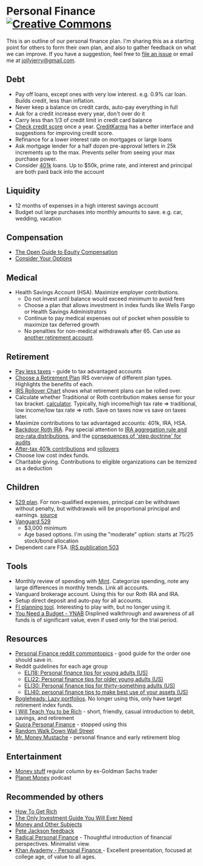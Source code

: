 # Personal Finance [![Creative Commons](http://i.creativecommons.org/l/by/4.0/88x31.png)](http://creativecommons.org/licenses/by/4.0/deed.en_US)

This is an outline of our personal finance plan. I'm sharing this as a starting
point for others to form their own plan, and also to gather feedback on what we
can improve. If you have a suggestion, feel free to [file an
issue](https://github.com/jch/personal-finance/issues) or email me at
jollyjerry@gmail.com.

## Debt

* Pay off loans, except ones with very low interest. e.g. 0.9% car loan. Builds credit, less than inflation.
* Never keep a balance on credit cards, auto-pay everything in full
* Ask for a credit increase every year, don't over do it
* Carry less than 1/3 of credit limit in credit card balance
* [Check credit score](https://www.annualcreditreport.com) once a year. [CreditKarma](https://www.creditkarma.com) has a better interface and suggestions for improving credit score.
* Refinance for a lower interest rate on mortgages or large loans
* Ask mortgage lender for a half dozen pre-approval letters in 25k increments up to the max. Prevents seller from seeing your max purchase power.
* Consider [401k](https://www.irs.gov/retirement-plans/plan-participant-employee/retirement-topics-loans) loans. Up to $50k, prime rate, and interest and principal are both paid back into the account

## Liquidity

* 12 months of expenses in a high interest savings account
* Budget out large purchases into monthly amounts to save. e.g. car, wedding, vacation

## Compensation

* [The Open Guide to Equity Compensation](https://github.com/jlevy/og-equity-compensation)
* [Consider Your Options](http://www.amazon.com/Consider-Your-Options-Equity-Compensation/dp/1938797027/ref=dp_ob_title_bk)

## Medical

* Health Savings Account (HSA). Maximize employer contributions.
  * Do not invest until balance would exceed minimum to avoid fees
  * Choose a plan that allows investment in index funds like Wells Fargo or Health Savings Administrators
  * Continue to pay medical expenses out of pocket when possible to maximize tax deferred growth
  * No penalties for non-medical withdrawals after 65. Can use as [another retirement account](https://www.investopedia.com/articles/personal-finance/091615/how-use-your-hsa-retirement.asp).

## Retirement

* [Pay less taxes](http://npocp.herokuapp.com/taxes) - guide to tax advantaged accounts
* [Choose a Retirement Plan](https://www.irs.gov/pub/irs-pdf/p4484.pdf) IRS overview of different plan types. Highlights the benefits of each.
* [IRS Rollover Chart](https://www.irs.gov/pub/irs-tege/rollover_chart.pdf) shows what retirement plans can be rolled over.
* Calculate whether Traditional or Roth contribution makes sense for your tax bracket. [calculator](http://www.reddit.com/r/financialindependence/comments/2qua49/roth_vs_traditional_calculator/cn9l3x2). Typically, high income/high tax rate => traditional, low income/low tax rate => roth. Save on taxes now vs save on taxes later.
* Maximize contributions to tax advantaged accounts: 401k, IRA, HSA.
* [Backdoor Roth IRA](http://www.bogleheads.org/wiki/Backdoor_Roth_IRA). Pay special attention to [IRA aggregation rule and pro-rata distributions](https://www.kitces.com/blog/the-impact-of-the-ira-aggregation-rule-on-after-tax-distributions-roth-conversions-60-day-rollovers-rmds-and-72t-payments/), and the [consequences of 'step doctrine' for audits](https://www.kitces.com/blog/how-to-do-a-backdoor-roth-ira-contribution-while-avoiding-the-ira-aggregation-rule-and-the-step-transaction-doctrine/)
* [After-tax 401k contributions](https://www.kitces.com/blog/irs-notice-2014-54-acquiesces-on-splitting-after-tax-401k-contributions-for-roth-conversion/) and [rollovers](https://www.irs.gov/Retirement-Plans/Rollovers-of-After-Tax-Contributions-in-Retirement-Plans)
* Choose low cost index funds.
* Charitable giving. Contributions to eligible organizations can be itemized as a deduction

## Children

* [529 plan](http://en.wikipedia.org/wiki/529_plan). For non-qualified expenses, principal can be withdrawn without penalty, but withdrawals will be proportional principal and earnings. [source](https://www.kiplinger.com/article/college/T002-C001-S003-spending-leftover-money-529-college-savings-plan.html)
* [Vanguard 529](https://personal.vanguard.com/us/whatweoffer/college/vanguard529)
  * $3,000 minimum
  * Age based options. I'm using the "moderate" option: starts at 75/25 stock/bond allocation
* Dependent care FSA. [IRS publication 503](https://www.irs.gov/pub/irs-pdf/p503.pdf)

## Tools

* Monthly review of spending with [Mint](https://www.mint.com). Categorize
  spending, note any large differences in monthly trends. Link all accounts.
* Vanguard brokerage account. Using this for our Roth IRA and IRA.
* Setup direct deposit and auto-pay for all accounts.
* [FI planning tool](http://www.reddit.com/r/financialindependence/comments/2zhw7t/heres_an_fi_planning_tool_i_made_that_might_help/). Interesting to play with, but no longer using it.
* [You Need a Budget - YNAB](https://www.youneedabudget.com/) Displined walkthrough and awareness of all funds is of significant value, even if used only for the trial period.

## Resources

* [Personal Finance reddit commontopics](http://www.reddit.com/r/personalfinance/wiki/commontopics) - good guide for the order one should save in.
* Reddit guidelines for each age group
  * [ELI18: Personal finance tips for young adults (US)](https://www.reddit.com/r/personalfinance/comments/4tfc76/eli18_personal_finance_tips_for_young_adults_us/)
  * [ELI22: Personal finance tips for older young adults (US)](https://www.reddit.com/r/personalfinance/comments/4tlqsd/eli22_personal_finance_tips_for_older_young/)
  * [ELI30: Personal finance tips for thirty-something adults (US)](https://www.reddit.com/r/personalfinance/comments/4uoycd/eli30_personal_finance_tips_for_thirtysomething/)
  * [ELI40: personal finance tips to make best use of your assets (US)](https://www.reddit.com/r/personalfinance/comments/4uuejg/eli40_personal_finance_tips_to_make_best_use_of/)
* [Bogleheads: Lazy portfolios](http://www.bogleheads.org/wiki/Lazy_portfolios). No longer using this, only have target retirement index funds.
* [I Will Teach You to be Rich](http://www.amazon.com/gp/product/0761147489/ref=as_li_qf_sp_asin_tl?ie=UTF8&camp=1789&creative=9325&creativeASIN=0761147489&linkCode=as2&tag=what0d-20) - short, friendly, casual introduction to debit, savings, and retirement
* [Quora Personal Finance](http://www.quora.com/Personal-Finance) - stopped using this
* [Random Walk Down Wall Street](http://www.amazon.com/Random-Walk-Down-Wall-Street/dp/0393330338)
* [Mr. Money Mustache](http://www.mrmoneymustache.com) - personal finance and early retirement blog

## Entertainment

* [Money stuff](https://www.bloomberg.com/opinion/authors/ARbTQlRLRjE/matthew-s-levine) regular column by ex-Goldman Sachs trader
* [Planet Money](https://www.npr.org/sections/money/) podcast

## Recommended by others

* [How To Get Rich](http://www.amazon.com/How-Get-Rich-Greatest-Entrepreneurs/dp/1591842719)
* [The Only Investment Guide You Will Ever Need](http://www.amazon.com/Only-Investment-Guide-Youll-Ever/dp/0547447256/ref=sr_1_1?s=books&ie=UTF8&qid=1387568480&sr=1-1&keywords=only+investment+guide)
* [Money and Other Subjects](http://www.andrewtobias.com/column)
* [Pete Jackson feedback](https://github.com/jch/personal-finance/pull/2/files)
* [Radical Personal Finance](https://radicalpersonalfinance.com/ ) - Thoughtful introduction of financial perspectives. Minimalist view.
* [Khan Avademy - Personal Finance ](https://www.khanacademy.org/college-careers-more/personal-finance) - Excellent presentation, focused at college age, of value to all ages.
